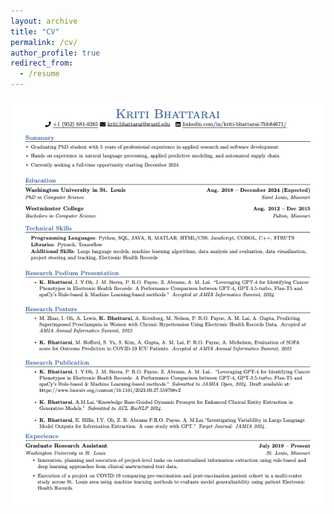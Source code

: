 ```yaml
---
layout: archive
title: "CV"
permalink: /cv/
author_profile: true
redirect_from:
  - /resume
---
```


![Page 1](CV.png)

